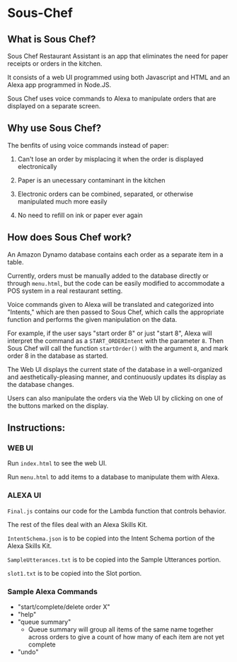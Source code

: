 # Sous-Chef

## What is Sous Chef?

Sous Chef Restaurant Assistant is an app that eliminates the need for paper receipts or orders in the kitchen.

It consists of a web UI programmed using both Javascript and HTML and an Alexa app programmed in Node.JS.

Sous Chef uses voice commands to Alexa to manipulate orders that are displayed on a separate screen.

## Why use Sous Chef?

The benfits of using voice commands instead of paper:

1. Can't lose an order by misplacing it when the order is displayed electronically

2. Paper is an unecessary contaminant in the kitchen

3. Electronic orders can be combined, separated, or otherwise manipulated much more easily

4. No need to refill on ink or paper ever again

## How does Sous Chef work?

An Amazon Dynamo database contains each order as a separate item in a table.

Currently, orders must be manually added to the database directly or through `menu.html`, but the code can be easily modified to accommodate a POS system in a real restaurant setting.

Voice commands given to Alexa will be translated and categorized into "Intents," which are then passed to Sous Chef, which calls the appropriate function and performs the given manipulation on the data. 

For example, if the user says "start order 8" or just "start 8", Alexa will interpret the command as a `START_ORDERIntent` with the parameter `8`. Then Sous Chef will call the function `startOrder()` with the argument `8`, and mark order 8 in the database as started.

The Web UI displays the current state of the database in a well-organized and aesthetically-pleasing manner, and continuously updates its display as the database changes.

Users can also manipulate the orders via the Web UI by clicking on one of the buttons marked on the display.

## Instructions:

### WEB UI

Run `index.html` to see the web UI.

Run `menu.html` to add items to a database to manipulate them with Alexa.

### ALEXA UI

`Final.js` contains our code for the Lambda function that controls behavior.

The rest of the files deal with an Alexa Skills Kit.

`IntentSchema.json` is to be copied into the Intent Schema portion of the Alexa Skills Kit.

`SampleUtterances.txt` is to be copied into the Sample Utterances portion.

`slot1.txt` is to be copied into the Slot portion.


### Sample Alexa Commands

* "start/complete/delete order X"
* "help"
* "queue summary"
  * Queue summary will group all items of the same name together across orders to give a count of how many of each item are not yet complete 
* "undo"

